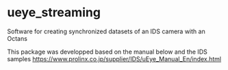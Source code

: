 # ueye_streaming
Software for creating synchronized datasets of an IDS camera with an Octans

This package was developped based on the manual below and the IDS samples
https://www.prolinx.co.jp/supplier/IDS/uEye_Manual_En/index.html
